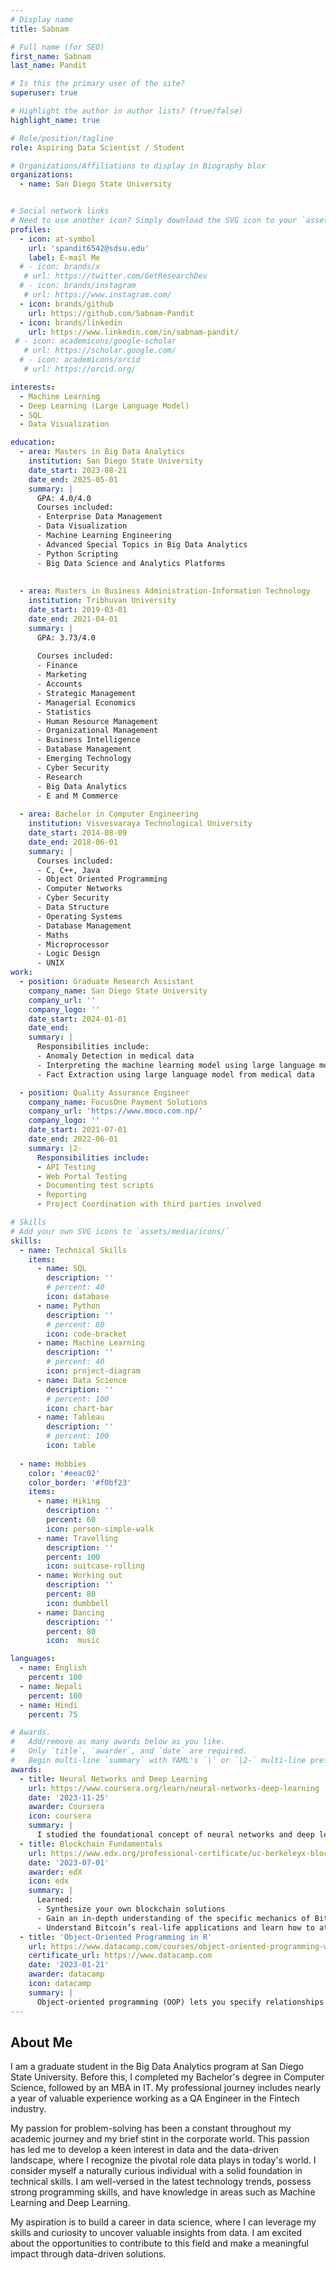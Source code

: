```yaml
---
# Display name
title: Sabnam 

# Full name (for SEO)
first_name: Sabnam
last_name: Pandit

# Is this the primary user of the site?
superuser: true

# Highlight the author in author lists? (true/false)
highlight_name: true

# Role/position/tagline
role: Aspiring Data Scientist / Student

# Organizations/Affiliations to display in Biography blox
organizations:
  - name: San Diego State University


# Social network links
# Need to use another icon? Simply download the SVG icon to your `assets/media/icons/` folder.
profiles:
  - icon: at-symbol
    url: 'spandit6542@sdsu.edu'
    label: E-mail Me
  # - icon: brands/x
   # url: https://twitter.com/GetResearchDev
  # - icon: brands/instagram
   # url: https://www.instagram.com/
  - icon: brands/github
    url: https://github.com/Sabnam-Pandit
  - icon: brands/linkedin
    url: https://www.linkedin.com/in/sabnam-pandit/
 # - icon: academicons/google-scholar
   # url: https://scholar.google.com/
  # - icon: academicons/orcid
   # url: https://orcid.org/

interests:
  - Machine Learning 
  - Deep Learning (Large Language Model)
  - SQL
  - Data Visualization

education:
  - area: Masters in Big Data Analytics
    institution: San Diego State University
    date_start: 2023-08-21
    date_end: 2025-05-01
    summary: |
      GPA: 4.0/4.0
      Courses included:
      - Enterprise Data Management
      - Data Visualization
      - Machine Learning Engineering
      - Advanced Special Topics in Big Data Analytics
      - Python Scripting
      - Big Data Science and Analytics Platforms
      
  
  - area: Masters in Business Administration-Information Technology
    institution: Tribhuvan University
    date_start: 2019-03-01
    date_end: 2021-04-01
    summary: |
      GPA: 3.73/4.0
    
      Courses included:
      - Finance
      - Marketing
      - Accounts
      - Strategic Management
      - Managerial Economics
      - Statistics
      - Human Resource Management
      - Organizational Management
      - Business Intelligence
      - Database Management
      - Emerging Technology
      - Cyber Security
      - Research
      - Big Data Analytics
      - E and M Commerce
        
  - area: Bachelor in Computer Engineering
    institution: Visvesvaraya Technological University
    date_start: 2014-08-09
    date_end: 2018-06-01
    summary: |
      Courses included:
      - C, C++, Java
      - Object Oriented Programming
      - Computer Networks
      - Cyber Security
      - Data Structure
      - Operating Systems
      - Database Management
      - Maths
      - Microprocessor
      - Logic Design
      - UNIX
work:
  - position: Graduate Research Assistant
    company_name: San Diego State University
    company_url: ''
    company_logo: ''
    date_start: 2024-01-01
    date_end: 
    summary: |
      Responsibilities include:
      - Anomaly Detection in medical data
      - Interpreting the machine learning model using large language model
      - Fact Extraction using large language model from medical data

  - position: Quality Assurance Engineer
    company_name: FocusOne Payment Solutions
    company_url: 'https://www.moco.com.np/'
    company_logo: ''
    date_start: 2021-07-01
    date_end: 2022-06-01
    summary: |2-
      Responsibilities include:
      - API Testing
      - Web Portal Testing
      - Documenting test scripts
      - Reporting
      - Project Coordination with third parties involved

# Skills
# Add your own SVG icons to `assets/media/icons/`
skills:
  - name: Technical Skills
    items:
      - name: SQL
        description: ''
        # percent: 40
        icon: database
      - name: Python
        description: ''
        # percent: 80
        icon: code-bracket
      - name: Machine Learning
        description: ''
        # percent: 40
        icon: project-diagram 
      - name: Data Science
        description: ''
        # percent: 100
        icon: chart-bar
      - name: Tableau
        description: ''
        # percent: 100
        icon: table
      
  - name: Hobbies
    color: '#eeac02'
    color_border: '#f0bf23'
    items:
      - name: Hiking
        description: ''
        percent: 60
        icon: person-simple-walk
      - name: Travelling
        description: ''
        percent: 100
        icon: suitcase-rolling
      - name: Working out
        description: ''
        percent: 80
        icon: dumbbell
      - name: Dancing
        description: ''
        percent: 80
        icon:  music

languages:
  - name: English
    percent: 100
  - name: Nepali
    percent: 100
  - name: Hindi
    percent: 75

# Awards.
#   Add/remove as many awards below as you like.
#   Only `title`, `awarder`, and `date` are required.
#   Begin multi-line `summary` with YAML's `|` or `|2-` multi-line prefix and indent 2 spaces below.
awards:
  - title: Neural Networks and Deep Learning
    url: https://www.coursera.org/learn/neural-networks-deep-learning
    date: '2023-11-25'
    awarder: Coursera
    icon: coursera
    summary: |
      I studied the foundational concept of neural networks and deep learning. By the end, I was familiar with the significant technological trends driving the rise of deep learning; build, train, and apply fully connected deep neural networks; implement efficient (vectorized) neural networks; identify key parameters in a neural network’s architecture; and apply deep learning to your own applications.
  - title: Blockchain Fundamentals
    url: https://www.edx.org/professional-certificate/uc-berkeleyx-blockchain-fundamentals
    date: '2023-07-01'
    awarder: edX
    icon: edx
    summary: |
      Learned:
      - Synthesize your own blockchain solutions
      - Gain an in-depth understanding of the specific mechanics of Bitcoin
      - Understand Bitcoin’s real-life applications and learn how to attack and destroy Bitcoin, Ethereum, smart contracts and Dapps, and alternatives to Bitcoin’s Proof-of-Work consensus algorithm
  - title: 'Object-Oriented Programming in R'
    url: https://www.datacamp.com/courses/object-oriented-programming-with-s3-and-r6-in-r
    certificate_url: https://www.datacamp.com
    date: '2023-01-21'
    awarder: datacamp
    icon: datacamp
    summary: |
      Object-oriented programming (OOP) lets you specify relationships between functions and the objects that they can act on, helping you manage complexity in your code. This is an intermediate level course, providing an introduction to OOP, using the S3 and R6 systems. S3 is a great day-to-day R programming tool that simplifies some of the functions that you write. R6 is especially useful for industry-specific analyses, working with web APIs, and building GUIs.
---
```


## About Me

I am a graduate student in the Big Data Analytics program at San Diego State University. Before this, I completed my Bachelor's degree in Computer Science, followed by an MBA in IT. My professional journey includes nearly a year of valuable experience working as a QA Engineer in the Fintech industry.

My passion for problem-solving has been a constant throughout my academic journey and my brief stint in the corporate world. This passion has led me to develop a keen interest in data and the data-driven landscape, where I recognize the pivotal role data plays in today's world. I consider myself a naturally curious individual with a solid foundation in technical skills. I am well-versed in the latest technology trends, possess strong programming skills, and have knowledge in areas such as Machine Learning and Deep Learning.

My aspiration is to build a career in data science, where I can leverage my skills and curiosity to uncover valuable insights from data. I am excited about the opportunities to contribute to this field and make a meaningful impact through data-driven solutions.

